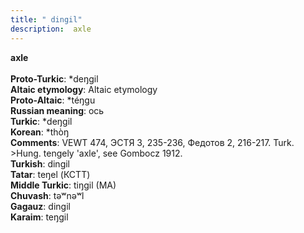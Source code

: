 ```yaml
---
title: " dingil"
description:  axle
---
```

<p data-pagefind-weight="0.5">
<strong> axle</strong><br><br>
<strong>Proto-Turkic</strong>:  *deŋgil<br>
<strong>Altaic etymology</strong>:  Altaic etymology<br>
<strong> Proto-Altaic</strong>:  *téŋgu<br>
<strong>Russian meaning</strong>:  ось<br>
<strong>Turkic</strong>:  *deŋgil<br>
<strong>Korean</strong>:  *thòŋ<br>
<strong>Comments</strong>:  VEWT 474, ЭСТЯ 3, 235-236, Федотов 2, 216-217. Turk. >Hung. tengely 'axle', see Gombocz 1912.<br>
<strong>Turkish</strong>:  dingil<br>
<strong>Tatar</strong>:  teŋel (КСТТ)<br>
<strong>Middle Turkic</strong>:  tiŋgil (MA)<br>
<strong>Chuvash</strong>:  tǝʷnǝʷl<br>
<strong>Gagauz</strong>:  dingil<br>
<strong>Karaim</strong>:  teŋgil<br>

</p>
